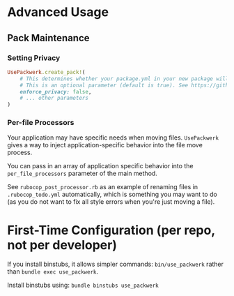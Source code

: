 # Advanced Usage
## Pack Maintenance
### Setting Privacy
```ruby
UsePackwerk.create_pack!(
    # This determines whether your package.yml in your new package will enforce privacy. See packwerk documentation for more details on this attribute.
    # This is an optional parameter (default is true). See https://github.com/Gusto/use_packwerk/discussions/19
    enforce_privacy: false,
    # ... other parameters
)
```

### Per-file Processors
Your application may have specific needs when moving files. `UsePackwerk` gives a way to inject application-specific behavior into the file move process.

You can pass in an array of application specific behavior into the `per_file_processors` parameter of the main method.

See `rubocop_post_processor.rb` as an example of renaming files in `.rubocop_todo.yml` automatically, which is something you may want to do (as you do not want to fix all style errors when you're just moving a file).

# First-Time Configuration (per repo, not per developer)
If you install binstubs, it allows simpler commands: `bin/use_packwerk` rather than `bundle exec use_packwerk`.

Install binstubs using:
`bundle binstubs use_packwerk`
